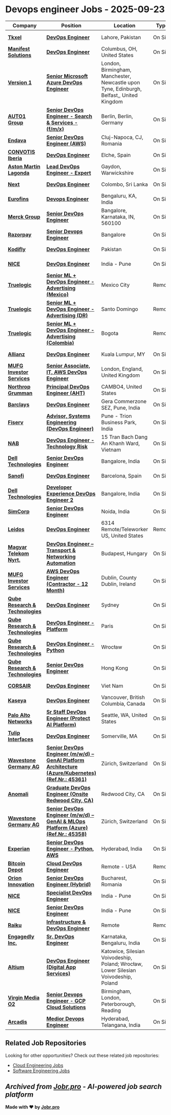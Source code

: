 # Devops engineer Jobs - 2025-09-23

| Company | Position | Location | Type | Date |
| ------- | -------- | -------- | ---- | ------ |
| **[Tkxel](https://tkxel.com/)** | **[DevOps Engineer](https://tkxel.zohorecruit.com/jobs/Careers/524295000034730013)** | Lahore, Pakistan | On Site | Sep 23 |
| **[Manifest Solutions](https://manifestcorp.com/)** | **[DevOps Engineer](https://jobs.crelate.com/portal/manifestsolutions/job/ssrkhqg9yk7exhc1ff9ucmhx3h)** | Columbus, OH, United States | On Site | Sep 23 |
| **[Version 1](https://www.version1.com)** | **[Senior Microsoft Azure DevOps Engineer](https://jobs.smartrecruiters.com/Version1/744000083425795-senior-microsoft-azure-devops-engineer)** | London, Birmingham, Manchester, Newcastle upon Tyne, Edinburgh, Belfast,, United Kingdom | On Site | Sep 23 |
| **[AUTO1 Group](https://www.auto1-group.com)** | **[Senior DevOps Engineer - Search & Services - (f/m/x)](https://jobs.smartrecruiters.com/Auto1/744000083424905-senior-devops-engineer-search-services-f-m-x-)** | Berlin, Berlin, Germany | On Site | Sep 23 |
| **[Endava](https://www.endava.com)** | **[Senior DevOps Engineer (AWS)](https://jobs.smartrecruiters.com/Endava/744000083423688-senior-devops-engineer-aws-)** | Cluj-Napoca, CJ, Romania | On Site | Sep 23 |
| **[CONVOTIS Iberia](https://www.convotis.com/)** | **[DevOps Engineer](https://convotisiberia.teamtailor.com/jobs/6492927-devops-engineer)** | Elche, Spain | On Site | Sep 23 |
| **[Aston Martin Lagonda](https://www.astonmartin.com/)** | **[Lead DevOps Engineer - Expert](https://careers.pageuppeople.com/918/cw/en/job/511608)** | Gaydon, Warwickshire | On Site | Sep 23 |
| **[Next](https://www.next.co.uk/)** | **[DevOps Engineer](https://ekeq.fa.em2.oraclecloud.com/hcmUI/CandidateExperience/en/sites/jobsearch/job/72557)** | Colombo, Sri Lanka | On Site | Sep 23 |
| **[Eurofins](https://www.eurofins.com)** | **[Devops Engineer](https://jobs.smartrecruiters.com/Eurofins/744000083391635-devops-engineer)** | Bengaluru, KA, India | On Site | Sep 23 |
| **[Merck Group](https://www.merckgroup.com/)** | **[Senior DevOps Engineer](https://jobs.vibrantm.com/merck/job/Bangalore-Senior-DevOps-Engineer-Karn-560100/1250136801/)** | Bangalore, Karnataka, IN, 560100 | On Site | Sep 23 |
| **[Razorpay](https://razorpay.com/)** | **[Senior Devops Engineer](https://job-boards.greenhouse.io/razorpaysoftwareprivatelimited/jobs/4595456005)** | Bangalore | On Site | Sep 23 |
| **[Kodifly](https://www.kodifly.com/)** | **[DevOps Engineer](https://jobs.ashbyhq.com/kodifly/de822250-b787-4bc3-82e5-d17cf534129a)** | Pakistan | On Site | Sep 23 |
| **[NICE](https://www.nice.com/)** | **[DevOps Engineer](https://boards.eu.greenhouse.io/nice/jobs/4675682101?gh_jid=4675682101)** | India - Pune | On Site | Sep 23 |
| **[Truelogic](https://www.truelogic.io/)** | **[Senior ML + DevOps Engineer - Advertising (Mexico)](https://jobs.ashbyhq.com/truelogic/4ccccd33-630c-43d2-8ecb-d33b19ea8703)** | Mexico City | Remote | Sep 23 |
| **[Truelogic](https://www.truelogic.io/)** | **[Senior ML + DevOps Engineer - Advertising (DR)](https://jobs.ashbyhq.com/truelogic/5a0f6962-b770-42b8-8478-ffe4aa80e819)** | Santo Domingo | Remote | Sep 23 |
| **[Truelogic](https://www.truelogic.io/)** | **[Senior ML + DevOps Engineer - Advertising (Colombia)](https://jobs.ashbyhq.com/truelogic/d33f9c8b-cfd6-4ae4-bd36-a92e8439f811)** | Bogota | Remote | Sep 23 |
| **[Allianz](https://www.allianz.com/)** | **[DevOps Engineer](https://internal-careers.allianz.com/job/Kuala-Lumpur-DevOps-Engineer/1224707401/)** | Kuala Lumpur, MY | On Site | Sep 23 |
| **[MUFG Investor Services](https://www.mufg-investorservices.com/)** | **[Senior Associate, IT, AWS DevOps Engineer](https://jobs.smartrecruiters.com/MUFGInvestorServices/744000083344775-senior-associate-it-aws-devops-engineer)** | London, England, United Kingdom | On Site | Sep 23 |
| **[Northrop Grumman](https://www.northropgrumman.com/)** | **[Principal DevOps Engineer (AHT)](https://ngc.wd1.myworkdayjobs.com/en-US/Northrop_Grumman_External_Site/job/United-States-California-Manhattan-Beach/Principal-DevOps-Engineer--AHT-_R10207264)** | CAMBO4, United States | On Site | Sep 23 |
| **[Barclays](https://home.barclays/)** | **[DevOps Engineer](https://barclays.wd3.myworkdayjobs.com/en-US/External_Career_Site_Barclays/job/Gera-Commerzone-SEZ--Pune/DevOps-Engineer_JR-0000039207)** | Gera Commerzone SEZ, Pune, India | On Site | Sep 23 |
| **[Fiserv](https://www.fiserv.com/)** | **[Advisor, Systems Engineering (DevOps Engineer)](https://fiserv.wd5.myworkdayjobs.com/en-US/EXT/job/Pune---Trion-Business-Park-India/Advisor--Systems-Engineering--DevOps-Engineer-_R-10358565)** | Pune - Trion Business Park, India | On Site | Sep 23 |
| **[NAB](https://www.nab.com.au/)** | **[DevOps Engineer - Technology Risk](https://nab.wd3.myworkdayjobs.com/en-US/nab_careers/job/15-Tran-Bach-Dang-An-Khanh-Ward/Senior-DevOps-Engineer---Technology-Risk_JR109212)** | 15 Tran Bach Dang An Khanh Ward, Vietnam | On Site | Sep 23 |
| **[Dell Technologies](https://www.delltechnologies.com/)** | **[Senior DevOps Engineer](https://dell.wd1.myworkdayjobs.com/en-US/External/job/Bangalore-India/Senior-DevOps-Engineer_R278699)** | Bangalore, India | On Site | Sep 23 |
| **[Sanofi](https://www.sanofi.com/)** | **[DevOps Engineer](https://sanofi.wd3.myworkdayjobs.com/en-US/SanofiCareers/job/Barcelona/DevOps-Engineer_R2816502)** | Barcelona, Spain | On Site | Sep 23 |
| **[Dell Technologies](https://www.delltechnologies.com/)** | **[Developer Experience DevOps Engineer 2](https://dell.wd1.myworkdayjobs.com/en-US/External/job/Bangalore-India/Developer-Experience-DevOps-Engineer-2_R278700)** | Bangalore, India | On Site | Sep 23 |
| **[SimCorp](https://www.simcorp.com/)** | **[Senior DevOps Engineer](https://simcorp.wd3.myworkdayjobs.com/en-US/SimCorp_Jobs/job/Noida/Senior-DevOps-Engineer_R-210159-1)** | Noida, India | On Site | Sep 23 |
| **[Leidos](https://www.leidos.com/)** | **[DevOps Engineer](https://leidos.wd5.myworkdayjobs.com/en-US/External/job/6314-RemoteTeleworker-US/DevOps-Engineer_R-00165194)** | 6314 Remote/Teleworker US, United States | Remote | Sep 23 |
| **[Magyar Telekom Nyrt.](https://www.telekom.hu/)** | **[DevOps Engineer – Transport & Networking Automation](https://magyar-telekom.onlyfy.jobs/job/rakdmnbkxucrhypcx1ixrs8jefwl1qy)** | Budapest, Hungary | On Site | Sep 23 |
| **[MUFG Investor Services](https://www.mufg-investorservices.com/)** | **[AWS DevOps Engineer (Contractor - 12 Month)](https://jobs.smartrecruiters.com/MUFGInvestorServices/744000083342745-aws-devops-engineer-contractor-12-month-)** | Dublin, County Dublin, Ireland | On Site | Sep 22 |
| **[Qube Research & Technologies](https://www.qube-rt.com/)** | **[DevOps Engineer](https://job-boards.greenhouse.io/quberesearchandtechnologies/jobs/8114863002)** | Sydney | On Site | Sep 22 |
| **[Qube Research & Technologies](https://www.qube-rt.com/)** | **[DevOps Engineer - Platform](https://job-boards.greenhouse.io/quberesearchandtechnologies/jobs/7887845002)** | Paris | On Site | Sep 22 |
| **[Qube Research & Technologies](https://www.qube-rt.com/)** | **[DevOps Engineer - Python](https://job-boards.greenhouse.io/quberesearchandtechnologies/jobs/8157776002)** | Wrocław | On Site | Sep 22 |
| **[Qube Research & Technologies](https://www.qube-rt.com/)** | **[Senior DevOps Engineer](https://job-boards.greenhouse.io/quberesearchandtechnologies/jobs/7916133002)** | Hong Kong | On Site | Sep 22 |
| **[CORSAIR](https://www.corsair.com/)** | **[DevOps Engineer](https://edix.fa.us2.oraclecloud.com/hcmUI/CandidateExperience/en/sites/jobsearch/job/8535)** | Viet Nam | On Site | Sep 22 |
| **[Kaseya](https://www.kaseya.com/)** | **[DevOps Engineer](https://www.kaseya.com/careers/jobs/id/5584687004/?gh_jid=5584687004)** | Vancouver, British Columbia, Canada | On Site | Sep 22 |
| **[Palo Alto Networks](https://www.paloaltonetworks.com)** | **[Sr Staff DevOps Engineer (Protect AI Platform)](https://jobs.smartrecruiters.com/PaloAltoNetworks2/744000083300814-sr-staff-devops-engineer-protect-ai-platform-)** | Seattle, WA, United States | On Site | Sep 22 |
| **[Tulip Interfaces](https://tulip.co)** | **[DevOps Engineer](https://tulip.co/careers/job-posting/?gh_jid=6606262003)** | Somerville, MA | On Site | Sep 22 |
| **[Wavestone Germany AG](https://www.wavestone.com/)** | **[Senior DevOps Engineer (m/w/d) – GenAI Platform Architecture (Azure/Kubernetes) (Ref.Nr.: 45361)](https://join.com/companies/q-perior/14905832-senior-devops-engineer-m-w-d-genai-platform-architecture-azure-kubernetes-ref-nr-45361)** | Zürich, Switzerland | On Site | Sep 22 |
| **[Anomali](https://www.anomali.com/)** | **[Graduate DevOps Engineer (Onsite Redwood City, CA)](https://jobs.lever.co/anomali/fe0666c3-201c-4b5f-aa02-e2a051dadc03)** | Redwood City, CA | On Site | Sep 22 |
| **[Wavestone Germany AG](https://www.wavestone.com/)** | **[Senior DevOps Engineer (m/w/d) – GenAI & MLOps Platform (Azure) (Ref.Nr.: 45358)](https://join.com/companies/q-perior/14905317-senior-devops-engineer-m-w-d-genai-und-mlops-platform-azure-ref-nr-45358)** | Zürich, Switzerland | On Site | Sep 22 |
| **[Experian](https://www.experian.com/)** | **[Senior DevOps Engineer - Python, AWS](https://jobs.smartrecruiters.com/Experian/744000083272603-senior-devops-engineer-python-aws)** | Hyderabad, India | On Site | Sep 22 |
| **[Bitcoin Depot](https://bitcoindepot.com/)** | **[Cloud DevOps Engineer](https://job-boards.greenhouse.io/bitcoindepot/jobs/6661773003)** | Remote - USA | Remote | Sep 22 |
| **[Orion Innovation](https://www.orioninc.com/)** | **[Senior DevOps Engineer (Hybrid)](https://www.orioninc.com/careers/job/?gh_jid=4603312006)** | Bucharest, Romania | On Site | Sep 22 |
| **[NICE](https://www.nice.com/)** | **[Specialist DevOps Engineer](https://boards.eu.greenhouse.io/nice/jobs/4678660101?gh_jid=4678660101)** | India - Pune | On Site | Sep 22 |
| **[NICE](https://www.nice.com/)** | **[Senior DevOps Engineer](https://boards.eu.greenhouse.io/nice/jobs/4678639101?gh_jid=4678639101)** | India - Pune | On Site | Sep 22 |
| **[Raiku](https://www.raiku.com)** | **[Infrastructure & DevOps Engineer](https://jobs.ashbyhq.com/raiku/bc6fd709-fa74-48e3-82fd-57fe1e0e32ff)** | Remote | Remote | Sep 22 |
| **[Engagedly Inc.](https://engagedly.com/)** | **[Sr. DevOps Engineer](https://engagedly.freshteam.com/jobs/kI9w8CK5QmoT/sr-devops-engineer)** | Karnataka, Bengaluru, India | On Site | Sep 22 |
| **[Altium](https://www.altium.com/)** | **[DevOps Engineer (Digital App Services)](https://job-boards.greenhouse.io/altium/jobs/4602290006)** | Katowice, Silesian Voivodeship, Poland; Wrocław, Lower Silesian Voivodeship, Poland | On Site | Sep 22 |
| **[Virgin Media O2](https://www.virginmediao2.co.uk/)** | **[Senior Devops Engineer - GCP Cloud Solutions](https://jobs.virginmediao2.co.uk/en_US/careersmarketplace/JobDetail/Senior-Cloud-DevOps-Engineer/20277)** | Birmingham, London, Peterborough, Reading | On Site | Sep 22 |
| **[Arcadis](https://www.arcadis.com/)** | **[Medior Devops Engineer](https://ebcs.fa.em2.oraclecloud.com/hcmUI/CandidateExperience/en/sites/jobsearch/job/33483)** | Hyderabad, Telangana, India | On Site | Sep 22 |

## Related Job Repositories

Looking for other opportunities? Check out these related job repositories:

- [Cloud Engineering Jobs](https://github.com/jobs-jobr-pro/Cloud-Engineering-Jobs)
- [Software Engineering Jobs](https://github.com/jobs-jobr-pro/Software-Engineering-Jobs)



*Archived from [Jobr.pro](https://jobr.pro?utm_source=github&utm_medium=repo&utm_campaign=github-devops-jobs) - AI-powered job search platform*
---

**Made with ❤️ by [Jobr.pro](https://jobr.pro?utm_source=github&utm_medium=repo&utm_campaign=github-devops-jobs)**